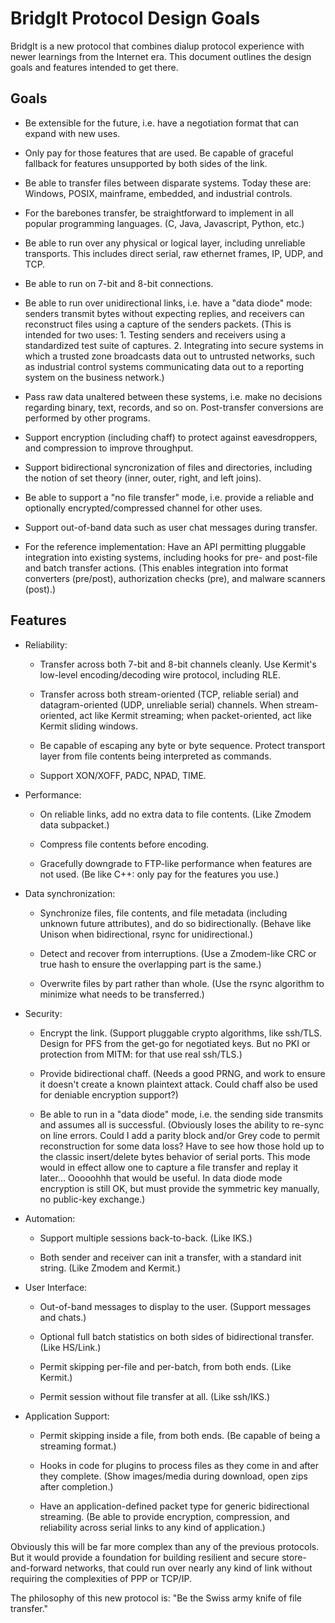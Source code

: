 BridgIt Protocol Design Goals
=============================

BridgIt is a new protocol that combines dialup protocol experience
with newer learnings from the Internet era.  This document outlines
the design goals and features intended to get there.

Goals
-----

* Be extensible for the future, i.e. have a negotiation format that
  can expand with new uses.

* Only pay for those features that are used.  Be capable of graceful
  fallback for features unsupported by both sides of the link.

* Be able to transfer files between disparate systems.  Today these
  are: Windows, POSIX, mainframe, embedded, and industrial controls.

* For the barebones transfer, be straightforward to implement in all
  popular programming languages.  (C, Java, Javascript, Python, etc.)

* Be able to run over any physical or logical layer, including
  unreliable transports.  This includes direct serial, raw ethernet
  frames, IP, UDP, and TCP.

* Be able to run on 7-bit and 8-bit connections.

* Be able to run over unidirectional links, i.e. have a "data diode"
  mode: senders transmit bytes without expecting replies, and
  receivers can reconstruct files using a capture of the senders
  packets.  (This is intended for two uses: 1. Testing senders and
  receivers using a standardized test suite of captures.  2.
  Integrating into secure systems in which a trusted zone broadcasts
  data out to untrusted networks, such as industrial control systems
  communicating data out to a reporting system on the business
  network.)

* Pass raw data unaltered between these systems, i.e. make no
  decisions regarding binary, text, records, and so on.
  Post-transfer conversions are performed by other programs.

* Support encryption (including chaff) to protect against
  eavesdroppers, and compression to improve throughput.

* Support bidirectional syncronization of files and directories,
  including the notion of set theory (inner, outer, right, and left
  joins).

* Be able to support a "no file transfer" mode, i.e. provide a
  reliable and optionally encrypted/compressed channel for other uses.

* Support out-of-band data such as user chat messages during transfer.

* For the reference implementation: Have an API permitting pluggable
  integration into existing systems, including hooks for pre- and
  post-file and batch transfer actions.  (This enables integration
  into format converters (pre/post), authorization checks (pre), and
  malware scanners (post).)

Features
--------

* Reliability:

  - Transfer across both 7-bit and 8-bit channels cleanly.  Use
    Kermit's low-level encoding/decoding wire protocol, including RLE.

  - Transfer across both stream-oriented (TCP, reliable serial) and
    datagram-oriented (UDP, unreliable serial) channels.  When
    stream-oriented, act like Kermit streaming; when packet-oriented,
    act like Kermit sliding windows.

  - Be capable of escaping any byte or byte sequence.  Protect
    transport layer from file contents being interpreted as commands.

  - Support XON/XOFF, PADC, NPAD, TIME.

* Performance:

  - On reliable links, add no extra data to file contents.  (Like
    Zmodem data subpacket.)

  - Compress file contents before encoding.

  - Gracefully downgrade to FTP-like performance when features are not
    used.  (Be like C++: only pay for the features you use.)

* Data synchronization:

  - Synchronize files, file contents, and file metadata (including
    unknown future attributes), and do so bidirectionally.  (Behave
    like Unison when bidirectional, rsync for unidirectional.)

  - Detect and recover from interruptions.  (Use a Zmodem-like CRC or
    true hash to ensure the overlapping part is the same.)

  - Overwrite files by part rather than whole.  (Use the rsync
    algorithm to minimize what needs to be transferred.)

* Security:

  - Encrypt the link.  (Support pluggable crypto algorithms, like
    ssh/TLS.  Design for PFS from the get-go for negotiated keys.  But
    no PKI or protection from MITM: for that use real ssh/TLS.)

  - Provide bidirectional chaff.  (Needs a good PRNG, and work to
    ensure it doesn't create a known plaintext attack.  Could chaff
    also be used for deniable encryption support?)

  - Be able to run in a "data diode" mode, i.e. the sending side
    transmits and assumes all is successful.  (Obviously loses the
    ability to re-sync on line errors.  Could I add a parity block
    and/or Grey code to permit reconstruction for some data loss?
    Have to see how those hold up to the classic insert/delete bytes
    behavior of serial ports.  This mode would in effect allow one to
    capture a file transfer and replay it later...  Ooooohhh that would
    be useful.  In data diode mode encryption is still OK, but must
    provide the symmetric key manually, no public-key exchange.)

* Automation:

  - Support multiple sessions back-to-back.  (Like IKS.)

  - Both sender and receiver can init a transfer, with a standard init
    string.  (Like Zmodem and Kermit.)

* User Interface:

  - Out-of-band messages to display to the user.  (Support messages
    and chats.)

  - Optional full batch statistics on both sides of bidirectional
    transfer.  (Like HS/Link.)

  - Permit skipping per-file and per-batch, from both ends.  (Like
    Kermit.)

  - Permit session without file transfer at all.  (Like ssh/IKS.)

* Application Support:

  - Permit skipping inside a file, from both ends.  (Be capable of
    being a streaming format.)

  - Hooks in code for plugins to process files as they come in and
    after they complete.  (Show images/media during download, open
    zips after completion.)

  - Have an application-defined packet type for generic bidirectional
    streaming.  (Be able to provide encryption, compression, and
    reliability across serial links to any kind of application.)

Obviously this will be far more complex than any of the previous
protocols.  But it would provide a foundation for building resilient
and secure store-and-forward networks, that could run over nearly any
kind of link without requiring the complexities of PPP or TCP/IP.

The philosophy of this new protocol is: "Be the Swiss army knife of
file transfer."
